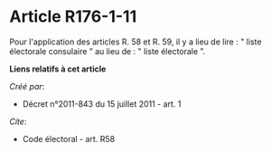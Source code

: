# Article R176-1-11

Pour l'application des articles R. 58 et R. 59, il y a lieu de lire : " liste électorale consulaire ” au lieu de : " liste
électorale ”.

**Liens relatifs à cet article**

_Créé par_:

  - Décret n°2011-843 du 15 juillet 2011 - art. 1

_Cite_:

  - Code électoral - art. R58
